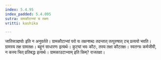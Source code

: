 ```yaml
---
index: 5.4.95
index_padded: 5.4.095
sutra: ग्रामकौटाभ्यां च तक्ष्णः
vritti: kashika

---
```

जातिसञ्ज्ञयोः इति न अनुवर्तते। ग्रामकौटाभ्यां परो यः तक्षन्शब्दः तदन्तात् तत्पुरुषात् टच् प्रत्ययो भवति। ग्रामस्य तक्ष ग्रामतक्षः। बहूनं साधारणः इत्यर्थः। कुट्यां भवः कौटः, तस्य तक्षा कौटतक्षः। स्वतन्त्रः कर्मजीवी, न कस्य चित् प्रतिबद्धः इत्यर्थः। ग्रामकाउटाभ्याम् इति किम्? राजतक्षा।